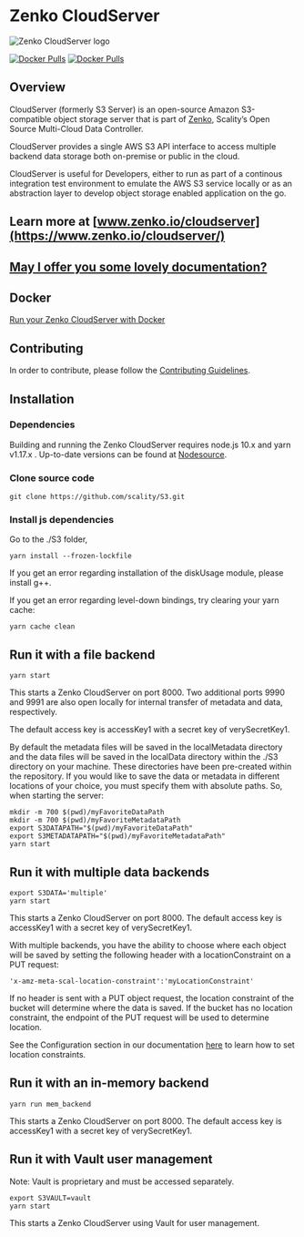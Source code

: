 # Zenko CloudServer

![Zenko CloudServer logo](res/scality-cloudserver-logo.png)

[![Docker Pulls][badgedocker]](https://hub.docker.com/r/zenko/cloudserver)
[![Docker Pulls][badgetwitter]](https://twitter.com/zenko)

## Overview

CloudServer (formerly S3 Server) is an open-source Amazon S3-compatible
object storage server that is part of [Zenko](https://www.zenko.io),
Scality’s Open Source Multi-Cloud Data Controller.

CloudServer provides a single AWS S3 API interface to access multiple
backend data storage both on-premise or public in the cloud.

CloudServer is useful for Developers, either to run as part of a
continous integration test environment to emulate the AWS S3 service locally
or as an abstraction layer to develop object storage enabled
application on the go.

## Learn more at [www.zenko.io/cloudserver](https://www.zenko.io/cloudserver/)

## [May I offer you some lovely documentation?](http://s3-server.readthedocs.io/en/latest/)

## Docker

[Run your Zenko CloudServer with Docker](https://hub.docker.com/r/zenko/cloudserver/)

## Contributing

In order to contribute, please follow the
[Contributing Guidelines](
https://github.com/scality/Guidelines/blob/master/CONTRIBUTING.md).

## Installation

### Dependencies

Building and running the Zenko CloudServer requires node.js 10.x and yarn v1.17.x
. Up-to-date versions can be found at
[Nodesource](https://github.com/nodesource/distributions).

### Clone source code

```shell
git clone https://github.com/scality/S3.git
```

### Install js dependencies

Go to the ./S3 folder,

```shell
yarn install --frozen-lockfile
```

If you get an error regarding installation of the diskUsage module,
please install g++.

If you get an error regarding level-down bindings, try clearing your yarn cache:

```shell
yarn cache clean
```

## Run it with a file backend

```shell
yarn start
```

This starts a Zenko CloudServer on port 8000. Two additional ports 9990 and
9991 are also open locally for internal transfer of metadata and data,
respectively.

The default access key is accessKey1 with
a secret key of verySecretKey1.

By default the metadata files will be saved in the
localMetadata directory and the data files will be saved
in the localData directory within the ./S3 directory on your
machine.  These directories have been pre-created within the
repository.  If you would like to save the data or metadata in
different locations of your choice, you must specify them with absolute paths.
So, when starting the server:

```shell
mkdir -m 700 $(pwd)/myFavoriteDataPath
mkdir -m 700 $(pwd)/myFavoriteMetadataPath
export S3DATAPATH="$(pwd)/myFavoriteDataPath"
export S3METADATAPATH="$(pwd)/myFavoriteMetadataPath"
yarn start
```

## Run it with multiple data backends

```shell
export S3DATA='multiple'
yarn start
```

This starts a Zenko CloudServer on port 8000.
The default access key is accessKey1 with
a secret key of verySecretKey1.

With multiple backends, you have the ability to
choose where each object will be saved by setting
the following header with a locationConstraint on
a PUT request:

```shell
'x-amz-meta-scal-location-constraint':'myLocationConstraint'
```

If no header is sent with a PUT object request, the
location constraint of the bucket will determine
where the data is saved. If the bucket has no location
constraint, the endpoint of the PUT request will be
used to determine location.

See the Configuration section in our documentation
[here](http://s3-server.readthedocs.io/en/latest/GETTING_STARTED/#configuration)
to learn how to set location constraints.

## Run it with an in-memory backend

```shell
yarn run mem_backend
```

This starts a Zenko CloudServer on port 8000.
The default access key is accessKey1 with
a secret key of verySecretKey1.

## Run it with Vault user management

Note: Vault is proprietary and must be accessed separately.

```shell
export S3VAULT=vault
yarn start
```

This starts a Zenko CloudServer using Vault for user management.

[badgetwitter]: https://img.shields.io/twitter/follow/zenko.svg?style=social&label=Follow
[badgedocker]: https://img.shields.io/docker/pulls/scality/s3server.svg
[badgepub]: https://circleci.com/gh/scality/S3.svg?style=svg
[badgepriv]: http://ci.ironmann.io/gh/scality/S3.svg?style=svg&circle-token=1f105b7518b53853b5b7cf72302a3f75d8c598ae
